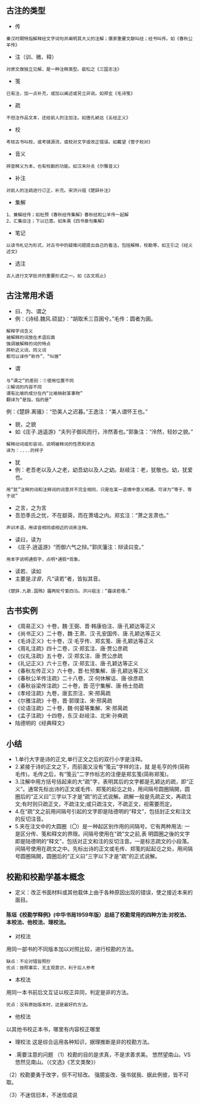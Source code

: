 


## 古注的类型
- 传
```
秦汉时期特指解释经文字词句并阐明其大义的注解；儒家重要文献叫经；经书叫传。如《春秋公羊传》
```
- 注（训、微、释）
```
对原文做独立见解，是一种注释类型。裴松之《三国志注》
```
- 笺
```
已有注，加一点补充，或加以阐述或另立异说。如郑玄《毛诗笺》
```
- 疏
```
不但注作品文本，还给前人的注加注。如唐孔颖达《五经正义》
```
- 校
```
考核古书叫校，或考镜源流，或校对文字或改正错误。如戴望《管子校对》
```
- 音义
```
辨音释义为本，也有校勘的功能。如汉末孙炎《尔雅音义》
```
- 补注
```
对前人的注疏进行订正，补充。宋洪兴祖《楚辞补注》
```
- 集解
```
1、兼解经传；如杜预《春秋经传集解》春秋经和公羊传一起解
2、汇集旧注；下以已意。如朱熹《四书章句集解》
```
- 笔记
```
以读书札记为形式，对古书中的疑难问题提出自己的看法，包括解释，校勘等，如王引之《经义述文》
```
- 选注
```
古人进行文学批评的重要形式之一。如《古文观止》
```
## 古注常用术语
- 曰、为、谓之
- 例：《诗经.魏风.硕鼠》：“胡取禾三百囷兮。”毛传：圆者为囷。
```
解释字词含义
被解释的词放在术语后面
强调被解释的词的特点
辨析近义词，同义词
都可以译作“称作”、“叫做”
```
- 谓
```
与“谓之”的差别：①使用位置不同
②解词的内容不同
谓有比喻的成分在内“比喻映射某事物”
翻译为“是指，指的是”
```
例：《楚辞.离骚》：“恐美人之迟暮。”王逸注：“美人谓怀王也。”
- 貌，之貌
- 如《庄子.逍遥游》“夫列子御风而行，泠然善也。”郭象注：“泠然，轻妙之貌。”
```
解释动词或形容词，说明被释词的性质和状态
译为：....的样子
```
- 犹
- 例：老吾老以及人之老，幼吾幼以及人之幼。赵岐注：老，犹敬也。幼，犹爱也。
```
用“犹”注释的词和注释词的词意并不完全相同，只是在某一语境中意义相通。可译为“等于、等于说”
```
- 之言，之为言
- 吾恐季氏之忧，不在颛萸，而在萧墙之内。郑玄注：“萧之言肃也。”
```
声训术语，用读音相同或相近的词来注释。
```
- 读曰，读为
- 《庄子.逍遥游》“而御六气之辩。”郭庆藩注：辩读曰变。”
```
用本字说明通假字，点明*通假*现象。
```
- 读若、读如
- 主要是*注音*，凡“读若”者，皆拟其音。
```
《楚辞.九歌.国殇》霾两轮兮絷四马。洪兴祖注：“霾读若埋。”
```


## 古书实例
- 《周易正义》十卷，魏·王弼、晋·韩康伯注、唐·孔颖达等正义
- 《尚书正义》二十卷，魏·王肃、汉·孔安国传、唐.孔颖达等正义
- 《毛诗正义》七十卷，汉·毛亨传、郑玄笺、唐·孔颖达等正义
- 《周礼注疏》四十二卷，汉·郑玄注、唐·贾公彦疏
- 《仪礼注疏》五十卷，汉·郑玄注、唐·贾公彦疏
- 《礼记正义》六十三卷，汉·郑玄注、唐·孔颖达等正义
- 《春秋左传正义》六十卷，晋·杜预集解、唐·孔颖达等正义
- 《春秋公羊传注疏》二十八卷，汉·何休解诂、唐·徐彦疏
- 《春秋谷梁传注疏》二十卷，晋·范宁集解、唐·杨士勋疏
- 《孝经注疏》九卷，唐玄宗注、宋·邢昺疏
- 《尔雅注疏》十卷，晋·郭璞注、宋·邢昺疏
- 《论语注疏》二十卷，魏·何晏等集解、宋·邢昺疏
- 《孟子注疏》十四卷，东汉·赵岐注、北宋·孙奭疏
- 陆德明的《经典释文》


## 小结
- 1.单行大字是诗的正文,单行正文之后的双行小字是注释。
- 2.紧接于诗的正文之下，而前面又没有“笺云”字样的注，就
是毛亨的传(简称毛传)。毛传之后，有“笺云”二字作标志的注便是郑玄笺(简称郑笺)。
- 3.注解中用方括号括起来的大“疏”字，表明其后的文字都是孔颖达的疏，即“正义”。通常先标出诗的正文或毛传、郑笺的起讫之处，用间隔号圆圈隔開，圆圈后的“正义曰”三字以下才是“疏”的正式说解。疏解一般是先疏正文，再疏注文;有时则只疏正文，不疏注文;或只疏注文，不疏正文，视需要而定。
- 4.在“疏”文之前用间隔号引起的文字即是陆德明的“释文”，包括封正文和注文的反切注音。
- 5.夹在注文中的大圆圈（〇）是一种起区别作用的间隔号。它有两种用法: 一是区分传、笺和释文的界限。间隔号使用在“疏”文之前,表
明圆圈之後的文字即是陆德明的“释文”，包括对正文和注的反切注音。一是标志疏文的小段落。间隔号使用在疏文之中。先标出诗的正文或毛传、郑笺的起起讫之处，用间隔号圆圈隔開，圆圈后的“正义曰”三字以下才是“疏”的正式说解。

## 校勘和校勘学基本概念
- 定义：改正书面材料或其他载体上由于各种原因出现的错误，使之接近本来的面目。

#### 陈垣《校勘学释例》(中华书局1959年版）总结了校勘常用的四种方法:对校法、本校法、他校法、理校法。
- 对校法

用同一部书的不同版本加以对照比较，进行校勘的方法。
```
缺点：不论对错皆照抄
优点：按照事实，无主观意识，利于后人参考
```
- 本校法

用同一本书前后文互证以校正异同，判定是非的方法。
```
优点：没有原始版本时，这是最好的方法。
```
- 他校法

以其他书校正本书，哪里有内容校正哪里

- 理校法
这是综合运用各种知识，据理推断是非的校勘方法。

- .需要注意的问题
（1）校勘的目的是求真，不是求善求美。
悠然望南山。VS悠然见南山。（《文选》《艺文类聚》）

（2）校勘要勇于改字，但不可轻改。
强臆妄改、强书就我、据此例彼，皆不可取。

（3）不迷信旧本，不迷信成说
